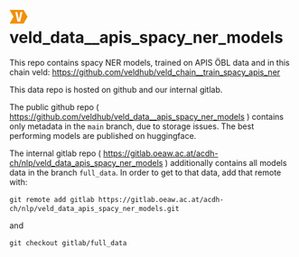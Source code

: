 # ![veld chain](https://raw.githubusercontent.com/veldhub/.github/refs/heads/main/images/symbol_V_letter.png) veld_data__apis_spacy_ner_models

This repo contains spacy NER models, trained on APIS ÖBL data and in this chain veld: 
https://github.com/veldhub/veld_chain__train_spacy_apis_ner

This data repo is hosted on github and our internal gitlab.

The public github repo ( https://github.com/veldhub/veld_data__apis_spacy_ner_models ) contains 
only metadata in the `main` branch, due to storage issues. The best performing models are published
on huggingface.

The internal gitlab repo ( https://gitlab.oeaw.ac.at/acdh-ch/nlp/veld_data_apis_spacy_ner_models )
additionally contains all models data in the branch `full_data`. In order to get to that data, add 
that remote with:
```
git remote add gitlab https://gitlab.oeaw.ac.at/acdh-ch/nlp/veld_data_apis_spacy_ner_models.git
```
and
```
git checkout gitlab/full_data
```

